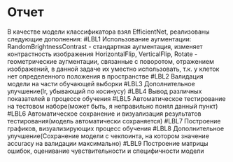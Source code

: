 # Отчет
В качестве модели классификатора взял EfficientNet, реализованы следующие дополнения:
#LBL1 Использование аугментации: 
      RandomBrightnessContrast - стандартная аугментация, изменяет контрастность изображения
      HorizontalFlip, VerticalFlip, Rotate - геометрические аугментации, связанные с поворотом, отражением изображений,
                                             в данной задаче их уместно использовать, т.к. у клеток нет определенного положения в пространстве
#LBL2 Валидация модели на части обучающей выборки
#LBL3 Дополнительное улучшение(lr, убывающий по косинусу)
#LBL4 Вывод различных показателей в процессе обучения
#LBL5 Автоматическое тестирование на тестовом наборе(может быть, я неправильно понял данный пункт)
#LBL6 Автоматическое сохранение и визуализация результатов тестирования(модель автоматически сохраняется)
#LBL7 Построение графиков, визуализирующих процесс обучения
#LBL8 Дополнительное улучшение(Сохранение модели с чекпоинта, на котором значение accuracy на валидации максимально)
#LBL9 Построение матрицы ошибок, оценивание чувствительности и специфичности модели
